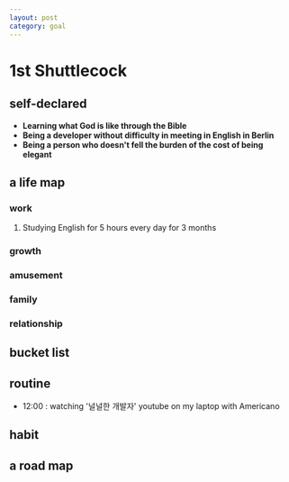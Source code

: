 ```yaml
---
layout: post
category: goal
---
```


# 1st Shuttlecock

## self-declared
- **Learning what God is like through the Bible**
- **Being a developer without difficulty in meeting in English in Berlin**
- **Being a person who doesn't fell the burden of the cost of being elegant**

## a life map
### work
1. Studying English for 5 hours every day for 3 months
### growth
### amusement
### family
### relationship

## bucket list
## routine
- 12:00 : watching '널널한 개발자' youtube  on my laptop with Americano 
## habit

## a road map